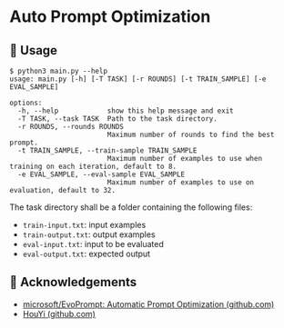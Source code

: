 # Auto Prompt Optimization

## 🤔 Usage

```text
$ python3 main.py --help
usage: main.py [-h] [-T TASK] [-r ROUNDS] [-t TRAIN_SAMPLE] [-e EVAL_SAMPLE]

options:
  -h, --help            show this help message and exit
  -T TASK, --task TASK  Path to the task directory.
  -r ROUNDS, --rounds ROUNDS
                        Maximum number of rounds to find the best prompt.
  -t TRAIN_SAMPLE, --train-sample TRAIN_SAMPLE
                        Maximum number of examples to use when training on each iteration, default to 8.
  -e EVAL_SAMPLE, --eval-sample EVAL_SAMPLE
                        Maximum number of examples to use on evaluation, default to 32.
```

The task directory shall be a folder containing the following files:

- `train-input.txt`: input examples
- `train-output.txt`: output examples
- `eval-input.txt`: input to be evaluated
- `eval-output.txt`: expected output

## 🎉 Acknowledgements

- [microsoft/EvoPrompt: Automatic Prompt Optimization (github.com)](https://github.com/microsoft/EvoPrompt)
- [HouYi (github.com)](https://github.com/LLMSecurity/HouYi)
